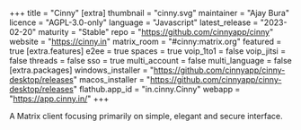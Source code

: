 +++
title = "Cinny"
[extra]
thumbnail = "cinny.svg"
maintainer = "Ajay Bura"
licence = "AGPL-3.0-only"
language = "Javascript"
latest_release = "2023-02-20"
maturity = "Stable"
repo = "https://github.com/cinnyapp/cinny"
website = "https://cinny.in"
matrix_room = "#cinny:matrix.org"
featured = true
[extra.features]
e2ee = true
spaces = true
voip_1to1 = false
voip_jitsi = false
threads = false
sso = true
multi_account = false
multi_language = false
[extra.packages]
windows_installer = "https://github.com/cinnyapp/cinny-desktop/releases"
macos_installer = "https://github.com/cinnyapp/cinny-desktop/releases"
flathub.app_id = "in.cinny.Cinny"
webapp = "https://app.cinny.in/"
+++

A Matrix client focusing primarily on simple, elegant and secure interface.
